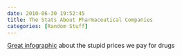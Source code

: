 ```yaml
---
date: 2010-06-30 19:52:45
title: The Stats About Pharmaceutical Companies
categories: [Random Stuff]
---
```


[Great infographic](http://www.myconfinedspace.com/2010/06/30/the-stats-about-pharmaceutical-companies/pharma-jpg/) about the stupid prices we pay for drugs
